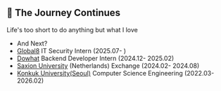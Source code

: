 
## 🚀 The Journey Continues

Life's too short to do anything but what I love

- And Next?
- [Global8](https://global8.co.kr/) IT Security Intern (2025.07- )
- [Dowhat](https://dowhat.io/) Backend Developer Intern (2024.12- 2025.02)
- [Saxion University](https://www.saxion.edu/) (Netherlands) Exchange (2024.02- 2024.08)
- [Konkuk University(Seoul)](https://www.konkuk.ac.kr/konkuk/index.do) Computer Science Engineering (2022.03- 2026.02)
